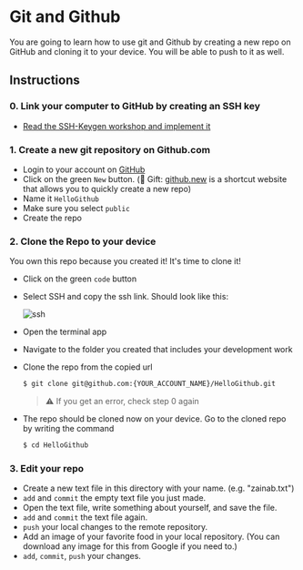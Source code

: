 # Git and Github

You are going to learn how to use git and Github by creating a new repo on GitHub and cloning it to your device. You will be able to push to it as well.

## Instructions

### 0. Link your computer to GitHub by creating an SSH key

- [Read the SSH-Keygen workshop and implement it](https://warehouse.joincoded.com/workshops/2-git-basics/basic-commands-1/ssh-keygen)


### 1. Create a new git repository on Github.com

- Login to your account on [GitHub](https://github.com)
- Click on the green `New` button. (🎁 Gift: [github.new](https://github.new) is a shortcut website that allows you to quickly create a new repo)
- Name it `HelloGithub` 
- Make sure you select `public`
- Create the repo

### 2. Clone the Repo to your device

You own this repo because you created it! It's time to clone it!
- Click on the green `code` button 
- Select SSH and copy the ssh link. Should look like this:  

  ![ssh](https://user-images.githubusercontent.com/8784343/133893992-19294504-e5e3-4a0f-a6f7-25459e0a1700.png)
  
- Open the terminal app 
- Navigate to the folder you created that includes your development work 
- Clone the repo from the copied url 

  ```sh
  $ git clone git@github.com:{YOUR_ACCOUNT_NAME}/HelloGithub.git
  ```
  > ⚠️ If you get an error, check step 0 again
  
- The repo should be cloned now on your device. Go to the cloned repo by writing the command 
  
  ```sh
  $ cd HelloGithub
  ```
  
### 3. Edit your repo

- Create a new text file in this directory with your name. (e.g. "zainab.txt")
- `add` and `commit` the empty text file you just made.
- Open the text file, write something about yourself, and save the file.
- `add` and `commit` the text file again.
- `push` your local changes to the remote repository.
- Add an image of your favorite food in your local repository. (You can download any image for this from Google if you need to.)
- `add`, `commit`, `push` your changes.
